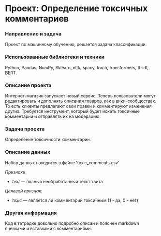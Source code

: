 # Проект: Определение токсичных комментариев

### Направление и задача
Проект по машинному обучению, решается задача классификации.

### Использованные библиотеки и техники
Python, Pandas, NumPy, Sklearn, nltk, spacy, torch, transformers, tf-idf, BERT.

### Описание проекта
Интернет-магазин запускает новый сервис. Теперь пользователи могут редактировать и дополнять описания товаров, как в вики-сообществах. То есть клиенты предлагают свои правки и комментируют изменения других. Требуется инструмент, который будет искать токсичные комментарии и отправлять их на модерацию.

### Задача проекта
Определение токсичности комментарии.

### Описание данных
Набор данных находится в файле 'toxic_comments.csv'

*Признаки*:

- *text* — полный необработанный текст твита


*Целевой признак*:

- *toxic* — является ли комментарий токсичным (1 - да, 0 - нет)


### Другая информация
Код в тетрадке довольно подробно описан и пояснен markdown ячейками и вставками с комментариями.
